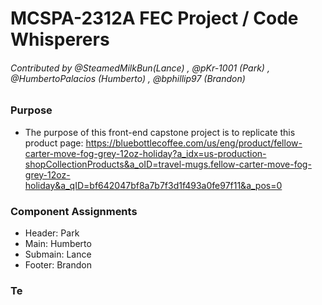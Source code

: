# MCSPA-2312A FEC Project / Code Whisperers

###### Contributed by @SteamedMilkBun(Lance) , @pKr-1001 (Park) , @HumbertoPalacios (Humberto) , @bphillip97 (Brandon)

### Purpose
- The purpose of this front-end capstone project is to replicate this product page: https://bluebottlecoffee.com/us/eng/product/fellow-carter-move-fog-grey-12oz-holiday?a_idx=us-production-shopCollectionProducts&a_oID=travel-mugs.fellow-carter-move-fog-grey-12oz-holiday&a_qID=bf642047bf8a7b7f3d1f493a0fe97f11&a_pos=0

### Component Assignments
- Header: Park
- Main: Humberto
- Submain: Lance
- Footer: Brandon

### Te
